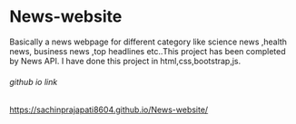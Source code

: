 # News-website
Basically a news webpage for different category like science news ,health news, business news  ,top headlines etc..This project has been completed by News API.
I have done this project in html,css,bootstrap,js.

###### github io link 
 https://sachinprajapati8604.github.io/News-website/
